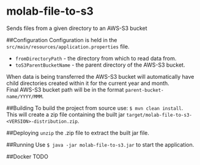 # molab-file-to-s3
Sends files from a given directory to an AWS-S3 bucket

##Configuration
Configuration is held in the `src/main/resources/application.properties` file.    
 * `fromDirectoryPath` - the directory from which to read data from.  
 * `toS3ParentBucketName` - the parent directory of the AWS-S3 bucket.  

When data is being transferred the AWS-S3 bucket will automatically have child directories created within it for the current year and month.  
Final AWS-S3 bucket path will be in the format `parent-bucket-name/YYYY/MMM`.  

##Building
To build the project from source use: `$ mvn clean install`.  
This will create a zip file containing the built jar `target/molab-file-to-s3-<VERSION>-distribution.zip`.  

##Deploying
`unzip` the .zip file to extract the built jar file.  

##Running
Use `$ java -jar molab-file-to-s3.jar` to start the application.  

##Docker
TODO



